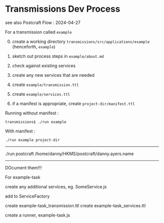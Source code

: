 # Transmissions Dev Process

see also Postcraft Flow : 2024-04-27

For a transmission called `example`

0. create a working directory `transmissions/src/applications/example` (henceforth, `example`)
1. sketch out process steps in `example/about.md`
2. check against existing services
3. create any new services that are needed
4. create `example/transmission.ttl`
5. create `example/services.ttl`

6. if a manifest is appropriate, create `project-dir/manifest.ttl`

Running without manifest :

```
transmissions$ ./run example
```

With manifest :

```
./run example project-dir
```

---

./run postcraft /home/danny/HKMS/postcraft/danny.ayers.name

---

DOcument them!!!

For example-task

create any additional services, eg. SomeService.js

add to ServiceFactory

create example-task_transmission.ttl
create example-task_services.ttl

create a runner, example-task.js
